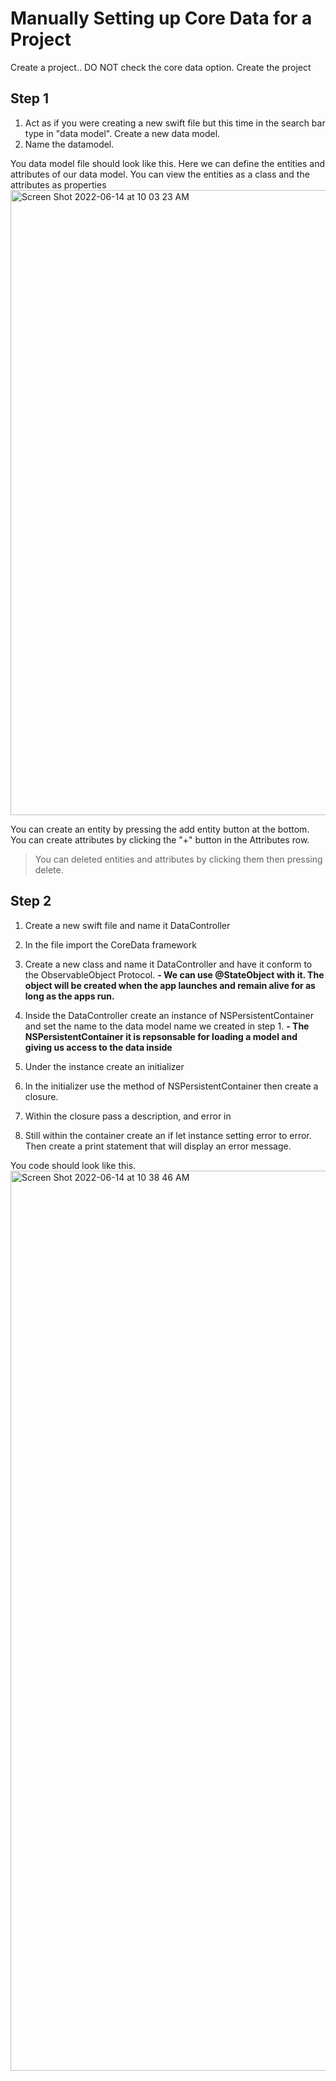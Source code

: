 # Manually Setting up Core Data for a Project

Create a project.. DO NOT check the core data option. Create the project


## Step 1
1. Act as if you were creating a new swift file but this time in the search bar type in "data model". Create a new data model.
2. Name the datamodel.

You data model file should look like this. Here we can define the entities and attributes of our data model. You can view the entities as a class and the attributes
as properties
<img width="1000" alt="Screen Shot 2022-06-14 at 10 03 23 AM" src="https://user-images.githubusercontent.com/64448202/173596902-c7da61e1-bca4-400f-842e-ddbd396f35db.png">

 You can create an entity by pressing the add entity button at the bottom.
 You can create attributes by clicking the "+" button in the Attributes row.

> You can deleted entities and attributes by clicking them then pressing delete. 

## Step 2
1. Create a new swift file and name it DataController
2. In the file import the CoreData framework
3. Create a new class and name it DataController and have it conform to the ObservableObject Protocol.
  **- We can use @StateObject with it. The object will be created when the app launches and remain alive for as long as the apps run.**
4. Inside the DataController create an instance of NSPersistentContainer and set the name to the data model name we created in step 1.
  **- The NSPersistentContainer it is repsonsable for loading a model and giving us access to the data inside**

5. Under the instance create an initializer 
6. In the initializer use the method of NSPersistentContainer then create a closure.
7. Within the closure  pass a description, and error in
8. Still within the container create an if let instance setting error to error. Then create a print statement that will display an error message.

You code should look like this.
<img width="1440" alt="Screen Shot 2022-06-14 at 10 38 46 AM" src="https://user-images.githubusercontent.com/64448202/173605294-abd44618-03ac-4376-a28f-a2ad0563ba19.png">






